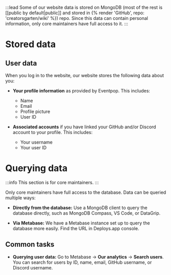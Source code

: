 :::lead
Some of our website data is stored on MongoDB (most of the rest is [[public by default|public]] and stored in {% render 'GitHub', repo: 'creatorsgarten/wiki' %}) repo. Since this data can contain personal information, only core maintainers have full access to it.
:::

# Stored data

## User data

When you log in to the website, our website stores the following data about you:

- **Your profile information** as provided by Eventpop. This includes:

  - Name
  - Email
  - Profile picture
  - User ID

- **Associated accounts** if you have linked your GitHub and/or Discord account to your profile. This includes:

  - Your username
  - Your user ID

# Querying data

:::info
This section is for core maintainers.
:::

Only core maintainers have full access to the database. Data can be queried multiple ways:

- **Directly from the database:** Use a MongoDB client to query the database directly, such as MongoDB Compass, VS Code, or DataGrip.

- **Via Metabase:** We have a Metabase instance set up to query the database more easily. Find the URL in Deploys.app console.

## Common tasks

- **Querying user data:** Go to Metabase &rarr; **Our analytics** &rarr; **Search users**. You can search for users by ID, name, email, GitHub username, or Discord username.

